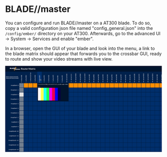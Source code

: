 # BLADE//master

You can configure and run BLADE//master on a AT300 blade. To do so, copy a valid configuration json file named "config_general.json" into the `/config/ember/` directory on your AT300. Afterwards, go to the advanced UI -> System -> Services and enable "ember".

In a browser, open the GUI of your blade and look into the menu, a link to the blade matrix should appear that forwards you to the crossbar GUI, ready to route and show your video streams with live view.

![Blade//masters GUI, running on a AT300](blade-matrix.png)